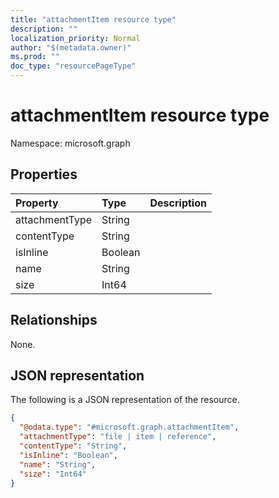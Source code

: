 ```yaml
---
title: "attachmentItem resource type"
description: ""
localization_priority: Normal
author: "$(metadata.owner)"
ms.prod: ""
doc_type: "resourcePageType"
---
```


# attachmentItem resource type

Namespace: microsoft.graph

## Properties

| Property       | Type    | Description |
| :------------- | :------ | :---------- |
| attachmentType | String  |             |
| contentType    | String  |             |
| isInline       | Boolean |             |
| name           | String  |             |
| size           | Int64   |             |

## Relationships

None.

## JSON representation

The following is a JSON representation of the resource.

<!-- {
  "blockType": "resource",
  "@odata.type": "microsoft.graph.attachmentItem",
}
-->

```json
{
  "@odata.type": "#microsoft.graph.attachmentItem",
  "attachmentType": "file | item | reference",
  "contentType": "String",
  "isInline": "Boolean",
  "name": "String",
  "size": "Int64"
}
```
